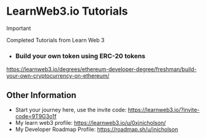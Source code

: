 # LearnWeb3.io Tutorials
> [!IMPORTANT]
> Completed Tutorials from Learn Web 3
- ### Build your own token using ERC-20 tokens
https://learnweb3.io/degrees/ethereum-developer-degree/freshman/build-your-own-cryptocurrency-on-ethereum/ 



 ## Other Information 
- Start your journey here, use the invite code: https://learnweb3.io/?invite-code=9T9G3o1f 
- My learn web3 profile: https://learnweb3.io/u/0xjnicholson/ 
- My Developer Roadmap Profile: https://roadmap.sh/u/jnicholson
